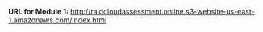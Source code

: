 **URL for Module 1:**
http://raidcloudassessment.online.s3-website-us-east-1.amazonaws.com/index.html

